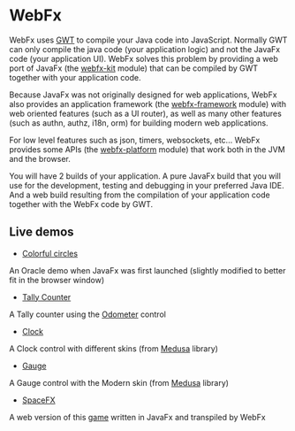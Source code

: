 # WebFx
WebFx uses [GWT][gwt-website] to compile your Java code into JavaScript. Normally GWT can only compile the java code (your application logic) and not the JavaFx code (your application UI). WebFx solves this problem by providing a web port of JavaFx (the [webfx-kit][webfx-kit-link] module) that can be compiled by GWT together with your application code.

Because JavaFx was not originally designed for web applications, WebFx also provides an application framework (the [webfx-framework][webfx-framework-link] module) with web oriented features (such as a UI router), as well as many other features (such as authn, authz, i18n, orm) for building modern web applications.

For low level features such as json, timers, websockets, etc... WebFx provides some APIs (the [webfx-platform][webfx-platform-link] module) that work both in the JVM and the browser.

You will have 2 builds of your application. A pure JavaFx build that you will use for the development, testing and debugging in your preferred Java IDE. And a web build resulting from the compilation of your application code together with the WebFx code by GWT.


## Live demos

* [Colorful circles][webfx-colorfulcircles-demo-link]

An Oracle demo when JavaFx was first launched (slightly modified to better fit in the browser window)

* [Tally Counter][webfx-tallycounter-demo-link]

A Tally counter using the [Odometer][hansolo-odometer-link] control

* [Clock][webfx-clock-demo-link]

A Clock control with different skins (from [Medusa][hansolo-medusa-link] library)

* [Gauge][webfx-gauge-demo-link]

A Gauge control with the Modern skin (from [Medusa][hansolo-medusa-link] library)

* [SpaceFX][webfx-spacefx-demo-link]

A web version of this [game][hansolo-spacefx-link] written in JavaFx and transpiled by WebFx

[gwt-website]: http://www.gwtproject.org
[webfx-kit-link]: https://github.com/webfx-project/webfx/blob/master/webfx-kit
[webfx-framework-link]: https://github.com/webfx-project/webfx/blob/master/webfx-framework
[webfx-platform-link]: https://github.com/webfx-project/webfx/blob/master/webfx-platform
[webfx-colorfulcircles-demo-link]: https://webfx-project.github.io/webfx-demos-colorfulcircles-website/
[webfx-tallycounter-demo-link]: https://webfx-project.github.io/webfx-demos-tallycounter-website/
[webfx-clock-demo-link]: https://webfx-project.github.io/webfx-demos-clock-website/
[webfx-gauge-demo-link]: https://webfx-project.github.io/webfx-demos-gauge-website/
[webfx-spacefx-demo-link]: https://webfx-project.github.io/webfx-demos-spacefx-website/
[hansolo-odometer-link]: https://github.com/HanSolo/odometer
[hansolo-medusa-link]: https://github.com/HanSolo/Medusa
[hansolo-spacefx-link]: https://github.com/HanSolo/SpaceFX